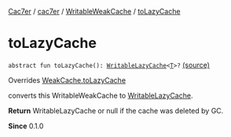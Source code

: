 [Cac7er](../../index.md) / [cac7er](../index.md) / [WritableWeakCache](index.md) / [toLazyCache](./to-lazy-cache.md)

# toLazyCache

`abstract fun toLazyCache(): `[`WritableLazyCache`](../-writable-lazy-cache/index.md)`<`[`T`](index.md#T)`>?` [(source)](http://2wiqua.wcaokaze.com/gitbucket/wcaokaze/Cac7er/blob/master/src/main/java/cac7er/WeakCache.kt#L124)

Overrides [WeakCache.toLazyCache](../-weak-cache/to-lazy-cache.md)

converts this WritableWeakCache to [WritableLazyCache](../-writable-lazy-cache/index.md).

**Return**
WritableLazyCache or null if the cache was deleted by GC.

**Since**
0.1.0

